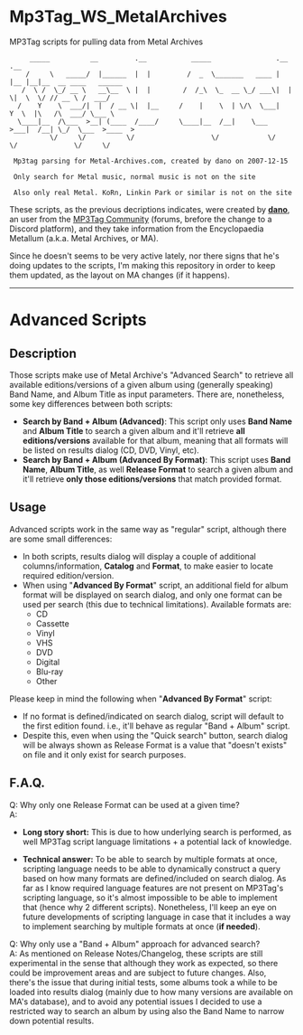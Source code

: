 # Mp3Tag_WS_MetalArchives
MP3Tag scripts for pulling data from Metal Archives

```
     _____          __         .__           _____                .__    .__
    /     \   _____/  |______  |  |         /  _  \_______   ____ |  |__ |__|__  __ ____   ______
   /  \ /  \_/ __ \   __\__  \ |  |        /  /_\  \_  __ \_/ ___\|  |  \|  \  \/ // __ \ /  ___/
  /    Y    \  ___/|  |  / __ \|  |__     /    |    \  | \/\  \___|   Y  \  |\   /\  ___/ \___ \ 
  \____|__  /\___  >__| (____  /____/     \____|__  /__|    \___  >___|  /__| \_/  \___  >____  >
          \/     \/          \/                   \/            \/     \/              \/     \/ 
                     
 Mp3tag parsing for Metal-Archives.com, created by dano on 2007-12-15
 
 Only search for Metal music, normal music is not on the site
 
 Also only real Metal. KoRn, Linkin Park or similar is not on the site
 ```
 
These scripts, as the previous decriptions indicates, were created by [**dano**](https://community.mp3tag.de/u/dano/summary), an user from the [MP3Tag Community](https://community.mp3tag.de) (forums, brefore the change to a Discord platform), and they take information from the Encyclopaedia Metallum (a.k.a. Metal Archives, or MA).

Since he doesn't seems to be very active lately, nor there signs that he's doing updates to the scripts, I'm making this repository in order to keep them updated, as the layout on MA changes (if it happens).

---

# Advanced Scripts

## Description

Those scripts make use of Metal Archive's "Advanced Search" to retrieve all available editions/versions of a given album using (generally speaking) Band Name, and Album Title as input parameters. There are, nonetheless, some key differences between both scripts:

* **Search by Band + Album (Advanced)**: This script only uses **Band Name** and **Album Title** to search a given album and it'll retrieve **all editions/versions** available for that album, meaning that all formats will be listed on results dialog (CD, DVD, Vinyl, etc).
* **Search by Band + Album (Advanced By Format)**: This script uses **Band Name**, **Album Title**, as well **Release Format** to search a given album and it'll retrieve **only those editions/versions** that match provided format.

## Usage

Advanced scripts work in the same way as "regular" script, although there are some small differences:

* In both scripts, results dialog will display a couple of additional columns/information, **Catalog** and **Format**, to make easier to locate required edition/version.
* When using "**Advanced By Format**" script, an additional field for album format will be displayed on search dialog, and only one format can be used per search (this due to technical limitations). Available formats are:
    * CD
    * Cassette
    * Vinyl
    * VHS
    * DVD
    * Digital
    * Blu-ray
    * Other

Please keep in mind the following when "**Advanced By Format**" script:

* If no format is defined/indicated on search dialog, script will default to the first edition found. i.e., it'll behave as regular "Band + Album" script.
* Despite this, even when using the "Quick search" button, search dialog will be always shown as Release Format is a value that "doesn't exists" on file and it only exist for search purposes.

## F.A.Q.

Q: Why only one Release Format can be used at a given time?  
A:
* **Long story short:** This is due to how underlying search is performed, as well MP3Tag script language limitations + a potential lack of knowledge.

* **Technical answer:** To be able to search by multiple formats at once, scripting language needs to be able to dynamically construct a query based on how many formats are defined/included on search dialog. As far as I know required language features are not present on MP3Tag's scripting language, so it's almost impossible to be able to implement that (hence why 2 different scripts). Nonetheless, I'll keep an eye on future developments of scripting language in case that it includes a way to implement searching by multiple formats at once (**if needed**).

Q: Why only use a "Band + Album" approach for advanced search?  
A: As mentioned on Release Notes/Changelog, these scripts are still experimental in the sense that although they work as expected, so there could be improvement areas and are subject to future changes. Also, there's the issue that during initial tests, some albums took a while to be loaded into results dialog (mainly due to how many versions are available on MA's database), and to avoid any potential issues I decided to use a restricted way to search an album by using also the Band Name to narrow down potential results.
